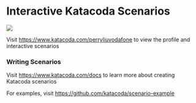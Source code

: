 # Interactive Katacoda Scenarios

[![](http://shields.katacoda.com/katacoda/perryliuvodafone/count.svg)](https://www.katacoda.com/perryliuvodafone "Get your profile on Katacoda.com")

Visit https://www.katacoda.com/perryliuvodafone to view the profile and interactive scenarios

### Writing Scenarios
Visit https://www.katacoda.com/docs to learn more about creating Katacoda scenarios

For examples, visit https://github.com/katacoda/scenario-example
